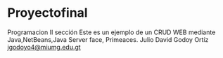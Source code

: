 # Proyectofinal
Programacion II sección 
Este es un ejemplo de un CRUD WEB mediante Java,NetBeans,Java Server face, Primeaces.
Julio David Godoy Ortíz
jgodoyo4@miumg.edu.gt
